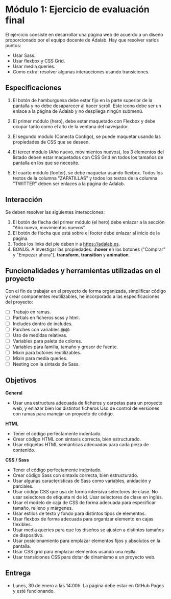 # Módulo 1: Ejercicio de evaluación final

El ejercicio consiste en desarrollar una página web de acuerdo a un diseño proporcionado por el equipo docente de Adalab. Hay que resolver varios puntos:

- Usar Sass.
- Usar flexbox y CSS Grid.
- Usar media queries.
- Como extra: resolver algunas interacciones usando transiciones.

## Especificaciones

1. El botón de hamburguesa debe estar fijo en la parte superior de la pantalla y no debe desaparecer al hacer scroll. Este icono debe ser un enlace a la página de Adalab y no despliega ningún submenú.
2. El primer módulo (hero), debe estar maquetado con Flexbox y debe ocupar tanto como el alto de la ventana del navegador.

3. El segundo módulo (Conecta Contigo), se puede maquetar usando las propiedades de CSS que se deseen.
4. El tercer módulo (Año nuevo, movimientos nuevos), los 3 elementos del listado deben estar maquetados con CSS Grid en todos los tamaños de pantalla en los que se necesite.
5. El cuarto módulo (footer), se debe maquetar usando flexbox. Todos los textos de la columna "ZAPATILLAS" y todos los textos de la columna "TWITTER" deben ser enlaces a la página de Adalab.

## Interacción

Se deben resolver las siguientes interacciones:

1.  El botón de flecha del primer módulo (el hero) debe enlazar a la sección "Año nuevo, movimientos nuevos".
2.  El botón de flecha que está sobre el footer debe enlazar al inicio de la página.
3.  Todos los links del pie deben ir a https://adalab.es.
4.  BONUS. A investigar las propiedades: **:hover** en los botones ("Comprar" y "Empezar ahora"), **transform**, **transition** y **animation**.

## Funcionalidades y herramientas utilizadas en el proyecto

Con el fin de trabajar en el proyecto de forma organizada, simplificar código y crear componentes reutilizables, he incorporado a las especificaciones del proyecto:

- [ ] Trabajo en ramas.
- [ ] Partials en ficheros scss y html.
- [ ] Includes dentro de includes.
- [ ] Parches con variables @@.
- [ ] Uso de medidas relativas.
- [ ] Variables para paleta de colores.
- [ ] Variables para familia, tamaño y grosor de fuente.
- [ ] Mixin para botones reutilizables.
- [ ] Mixin para media queries.
- [ ] Nesting con la sintaxis de Sass.

## Objetivos

**General**

- Usar una estructura adecuada de ficheros y carpetas para un proyecto web, y enlazar bien los distintos ficheros Uso de control de versiones con ramas para manejar un proyecto de código.

**HTML**

- Tener el código perfectamente indentado.
- Crear código HTML con sintaxis correcta, bien estructurado.
- Usar etiquetas HTML semánticas adecuadas para cada pieza de contenido.

**CSS / Sass**

- Tener el código perfectamente indentado.
- Crear código Sass con sintaxis correcta, bien estructurado.
- Usar algunas características de Sass como variables, anidación y parciales.
- Usar código CSS que usa de forma intensiva selectores de clase. No usar selectores de etiqueta ni de id. Usar selectores de clase en inglés.
- Usar el modelo de caja de CSS de forma adecuada para especificar tamaño, relleno y márgenes.
- Usar estilos de texto y fondo para distintos tipos de elementos.
- Usar flexbox de forma adecuada para organizar elemento en cajas flexibles.
- Usar media queries para que los diseños se ajusten a distintos tamaños de dispositivo.
- Usar posicionamiento para emplazar elementos fijos y absolutos en la pantalla.
- Usar CSS grid para emplazar elementos usando una rejilla.
- Usar transiciones CSS para dotar de dinamismo a un proyecto web.

## Entrega

- Lunes, 30 de enero a las 14:00h. La página debe estar en GitHub Pages y esté funcionando.
